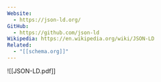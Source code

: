 ```yaml
---
Website:
  - https://json-ld.org/
GitHub:
  - https://github.com/json-ld
Wikipedia: https://en.wikipedia.org/wiki/JSON-LD
Related:
  - "[[schema.org]]"
---
```



![[JSON-LD.pdf]]